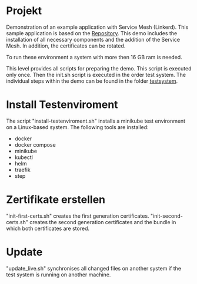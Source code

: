 # Projekt

Demonstration of an example application with Service Mesh (Linkerd).
This sample application is based on the [Repository](https://github.com/kiliandangendorf/hsh-favs-linkerd-prototype).
This demo includes the installation of all necessary components and the addition of the Service Mesh.
In addition, the certificates can be rotated.

To run these environment a system with more then 16 GB ram is needed.

This level provides all scripts for preparing the demo.
This script is executed only once.
Then the init.sh script is executed in the order test system.
The individual steps within the demo can be found in the folder [testsystem](./testsystem/README.md).

# Install Testenviroment

The script "install-testenviroment.sh" installs a minikube test environment on a Linux-based system.
The following tools are installed:
- docker
- docker compose
- minikube
- kubectl
- helm
- traefik
- step

# Zertifikate erstellen

"init-first-certs.sh" creates the first generation certificates.
"init-second-certs.sh" creates the second generation certificates and the bundle in which both certificates are stored.

# Update

"update_live.sh" synchronises all changed files on another system if the test system is running on another machine.